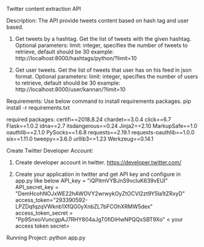 Twitter content extraction API

Description:
The API provide tweets content based on hash tag and user based.

1. Get tweets by a hashtag. Get the list of tweets with the given hashtag.
Optional parameters: limit: integer, specifies the number of tweets to retrieve, default should be 30
example: http://localhost:8000/hashtags/python/?limit=10

2. Get user tweets. Get the list of tweets that user has on his feed in json format. Optional parameters: 
limit: integer, specifies the number of users to retrieve, default should be 30
example: http://localhost:8000/user/kannan/?limit=10

Requirements:
Use below command to install requirements packages.
pip install -r requirements.txt

required packages:
certifi==2018.8.24
chardet==3.0.4
click==6.7
Flask==1.0.2
idna==2.7
itsdangerous==0.24
Jinja2==2.10
MarkupSafe==1.0
oauthlib==2.1.0
PySocks==1.6.8
requests==2.19.1
requests-oauthlib==1.0.0
six==1.11.0
tweepy==3.6.0
urllib3==1.23
Werkzeug==0.14.1

Create Twitter Developer Account:
  1. Create developer account in twitter.
      https://developer.twitter.com/
      
  2. Create your application in twitter and get API key and configure in app.py like below
     API_key = "iQPitmVYBJnS9vcIuK639vEUI" <your api key>
     API_secret_key = "DemHcohNOJxWE22hAWOVY2wrwykOyZtOCVl2zt9Y5la1tZRxyD" <your api secret key>
     access_token="293390592-LPZDqfqzqVWknb1XfQG0yXnbZL7bFCOhXRMW5dex" <your access token>
     access_token_secret =   "Pp9SnxoiVuncgpAJ7RHY804aJgT0fiDiHwNPQQxSBT9Xo" < your access token secret>
 
Running Project:
python app.py

